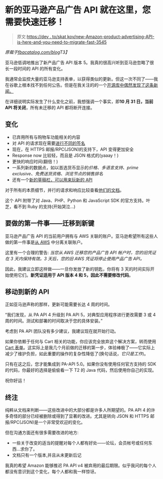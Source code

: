 # 新的亚马逊产品广告 API 就在这里，您需要快速迁移！

> 原文:[https://dev . to/skat kov/new-Amazon-product-advertising-API-is-here-and-you-need-to-migrate-fast-3545](https://dev.to/skatkov/new-amazon-product-advertising-api-is-here-and-you-need-to-migrate-fast-3545)

*原载于[fbacatalog.com/blog](https://fbacatalog.com/blog/new-product-adveritising-api.html)T3】*

亚马逊低调地推出了新产品广告 API 版本 5。我真的很高兴听到亚马逊忽略了很长一段时间的 API 的所有变化。

我通常会监控大量的亚马逊支持表单，以获得类似的更新。但这一次不同了——我在谷歌上根本找不到任何公告。但是在我关注的的一个[开源库中偶然发现了这条新闻。](https://github.com/hakanensari/vacuum/issues/77)

在详细说明实际发生了什么变化之前，我想强调一个事实，即**10 月 31 日，当前 API 将关闭**，所有未迁移的 API 都将断开连接。

## [](#changes)变化

*   已弃用所有与购物车功能相关的内容
*   对 API 的请求现在需要[进行不同的签名](https://docs.aws.amazon.com/general/latest/gr/signature-version-4.html)
*   现在，在 HTTPS 邮报/RPC(JSON)的支持下，API 变得更加安全
*   Response now 比较轻，而且是 JSON 格式的(yaaay！)
*   更快的响应时间(翻倍！)
*   一系列新的数据点，如以首选货币显示的*价格、多语言支持、prime exclusive、免费送货资格、浏览节点的销售排名*
*   还有一个[新的草稿栏，可以用来玩新的 API](https://webservices.amazon.com/paapi5/scratchpad/index.html)

对于所有的本质细节，并行的请求和响应比较查看[他们的文档](https://webservices.amazon.com/paapi5/documentation/migration-guide/whats-new-in-paapi5.html)。

这个 API 附带了对 Java、PHP、Python 和 JavaScript SDK 的官方支持。叶芝，看不到 Ruby 的支持(开始哭泣...)

## [](#first-thing-to-do-migrate-to-new-keys)要做的第一件事——迁移到新键

亚马逊产品广告 API 的当前用户拥有与 AWS 关联的账户。亚马逊希望所有这些人做的第一件事是[从 AWS](https://webservices.amazon.com/paapi5/documentation/migrating-your-product-advertising-api-account-from-your-aws-account.html) 中分离关联账户。

这里有一个合理的警告:
*当您从 AWS 迁移您的产品广告 API 帐户时，您的旧凭证在 3 天内保持有效。3 天后，您的旧 AWS 凭证将停止使用产品广告 API。*

因此，我建议立即这样做——一旦你发放了新的钥匙，你将有 3 天的时间实际开始使用它们。**新凭证适用于 API 版本 4 和 5，因此不需要修改代码**。

## [](#moving-to-new-api)移动到新的 API

正如亚马逊声称的那样，更新可能需要长达 4 周的时间。

“我们发现，从 PA API 4 升级到 PA API 5，对典型应用程序进行更改需要 3 或 4 周的时间。测试和部署的时间取决于您的具体安装。”

考虑到 PA API 团队没有多少建议，我建议现在就开始行动。

如果你依赖于任何与 Cart 相关的功能，你应该完全放弃这个解决方案，转而使用 [Cart 表单](https://webservices.amazon.com/paapi5/documentation/add-to-cart-form.html)。这实际上是我几个月前做的迁移的第一步，体验棒极了——它实际上减少了维护负担，如此重要的操作的复杂性降低了(换句话说，*它只是工作*)。

只有在这之后，您才能集成到 PA-API 5.0。如果你没有使用任何官方支持的 SDK 的代码，你最好的选择是偷偷看一下 T2 的 Java 代码，然后使用你自己的实现。

祝你好运！

## [](#final-note)终注

纯粹从文档来判断——这些改进中的大部分都是许多人所期望的。PA API 4 的许多奇怪的部分已经被删除或得到了显著的改进。尤其是转向 JSON 和 HTTPS 邮报/RPC(JSON)是一个非常受欢迎的变化。

但在沟通方面还有很多需要改进的地方:

*   一些关于改变的适当的提醒对每个人都有好处——论坛，会员帐号或任何东西...求你了。
*   文档只有一个版本,并且从未更新后记

我真的希望 Amazon 能够推迟 PA API v4 被弃用的最后期限。似乎我问的每个人都没有意识到这个变化，每个人都和我一样惊讶。